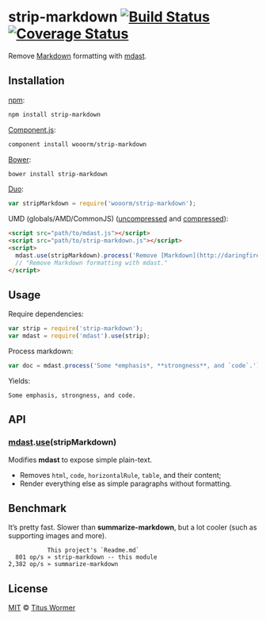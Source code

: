 # strip-markdown [![Build Status](https://img.shields.io/travis/wooorm/strip-markdown.svg?style=flat)](https://travis-ci.org/wooorm/strip-markdown) [![Coverage Status](https://img.shields.io/coveralls/wooorm/strip-markdown.svg?style=flat)](https://coveralls.io/r/wooorm/strip-markdown?branch=master)

Remove [Markdown](http://daringfireball.net/projects/markdown/syntax)
formatting with [mdast](https://github.com/wooorm/mdast).

## Installation

[npm](https://docs.npmjs.com/cli/install):

```bash
npm install strip-markdown
```

[Component.js](https://github.com/componentjs/component):

```bash
component install wooorm/strip-markdown
```

[Bower](http://bower.io/#install-packages):

```bash
bower install strip-markdown
```

[Duo](http://duojs.org/#getting-started):

```javascript
var stripMarkdown = require('wooorm/strip-markdown');
```

UMD (globals/AMD/CommonJS) ([uncompressed](strip-markdown.js) and [compressed](strip-markdown.min.js)):

```html
<script src="path/to/mdast.js"></script>
<script src="path/to/strip-markdown.js"></script>
<script>
  mdast.use(stripMarkdown).process('Remove [Markdown](http://daringfireball.net/projects/markdown/syntax) formatting with [mdast](https://github.com/wooorm/mdast).');
  // "Remove Markdown formatting with mdast."
</script>
```

## Usage

Require dependencies:

```javascript
var strip = require('strip-markdown');
var mdast = require('mdast').use(strip);
```

Process markdown:

```javascript
var doc = mdast.process('Some *emphasis*, **strongness**, and `code`.');
```

Yields:

```text
Some emphasis, strongness, and code.
```

## API

### [mdast](https://github.com/wooorm/mdast#api).[use](https://github.com/wooorm/mdast#mdastuseplugin)(stripMarkdown)

Modifies **mdast** to expose simple plain-text.

*   Removes `html`, `code`, `horizontalRule`, `table`, and their content;
*   Render everything else as simple paragraphs without formatting.

## Benchmark

It’s pretty fast. Slower than **summarize-markdown**, but a lot cooler
(such as supporting images and more).

```text
           This project's `Readme.md`
  801 op/s » strip-markdown -- this module
2,382 op/s » summarize-markdown
```

## License

[MIT](LICENSE) © [Titus Wormer](http://wooorm.com)
